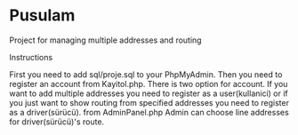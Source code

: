 # Pusulam
Project for managing multiple addresses and routing

Instructions

First you need to add sql/proje.sql to your PhpMyAdmin. Then you need to register an account from Kayitol.php. There is two option for account. If you want to add multiple addresses you need to register as a user(kullanici) or if you just want to show routing from specified addresses you need to register as a driver(sürücü). from AdminPanel.php Admin can choose line addresses for driver(sürücü)'s route. 

